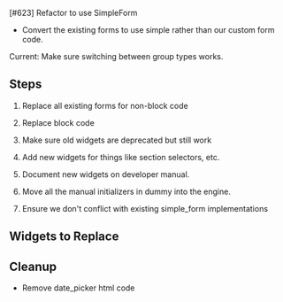 [#623] Refactor to use SimpleForm

* Convert the existing forms to use simple rather than our custom form code.


Current: Make sure switching between group types works.

## Steps

1. Replace all existing forms for non-block code
2. Replace block code
3. Make sure old widgets are deprecated but still work
4. Add new widgets for things like section selectors, etc.
5. Document new widgets on developer manual.

10. Move all the manual initializers in dummy into the engine.
10. Ensure we don't conflict with existing simple_form implementations

## Widgets to Replace

## Cleanup


* Remove date_picker html code